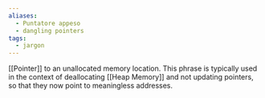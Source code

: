 ```yaml
---
aliases:
  - Puntatore appeso
  - dangling pointers
tags:
  - jargon
---
```

[[Pointer]] to an unallocated memory location.
This phrase is typically used in the context of deallocating [[Heap Memory]] and not updating pointers, so that they now point to meaningless addresses.